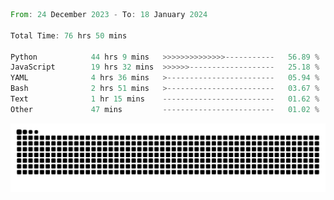 <!--START_SECTION:waka-->

```rust
From: 24 December 2023 - To: 18 January 2024

Total Time: 76 hrs 50 mins

Python            44 hrs 9 mins   >>>>>>>>>>>>>>-----------   56.89 %
JavaScript        19 hrs 32 mins  >>>>>>-------------------   25.18 %
YAML              4 hrs 36 mins   >------------------------   05.94 %
Bash              2 hrs 51 mins   >------------------------   03.67 %
Text              1 hr 15 mins    -------------------------   01.62 %
Other             47 mins         -------------------------   01.02 %
```

<!--END_SECTION:waka-->


<picture>
  <source media="(prefers-color-scheme: dark)" srcset="https://raw.githubusercontent.com/jeerawut97/jeerawut97/output/github-contribution-grid-snake.svg">
  <img alt="github contribution grid snake animation" src="https://raw.githubusercontent.com/jeerawut97/jeerawut97/output/github-contribution-grid-snake.svg">
</picture>
